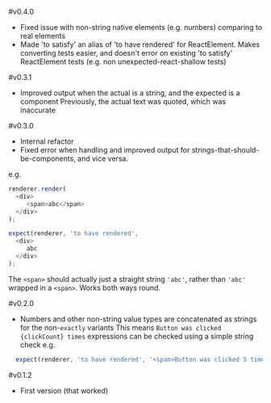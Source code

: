 
#v0.4.0

* Fixed issue with non-string native elements (e.g. numbers) comparing to real elements
* Made 'to satisfy' an alias of 'to have rendered' for ReactElement. Makes converting tests easier, and doesn't
  error on existing 'to satisfy' ReactElement tests (e.g. non unexpected-react-shallow tests)

#v0.3.1

* Improved output when the actual is a string, and the expected is a component
  Previously, the actual text was quoted, which was inaccurate

#v0.3.0

* Internal refactor
* Fixed error when handling and improved output for strings-that-should-be-components, and vice versa.

e.g.
```js
renderer.render(
  <div>
     <span>abc</span>
  </div>
);

expect(renderer, 'to have rendered',
  <div>
     abc
  </div>
);
```

The `<span>` should actually just a straight string `'abc'`, rather than `'abc'` wrapped in a `<span>`.
Works both ways round.

#v0.2.0

* Numbers and other non-string value types are concatenated as strings for the non-`exactly` variants
  This means `Button was clicked {clickCount} times` expressions can be checked using a simple string check
  e.g.
```js
  expect(renderer, 'to have rendered', '<span>Button was clicked 5 times</span>');
```

#v0.1.2

* First version (that worked)
